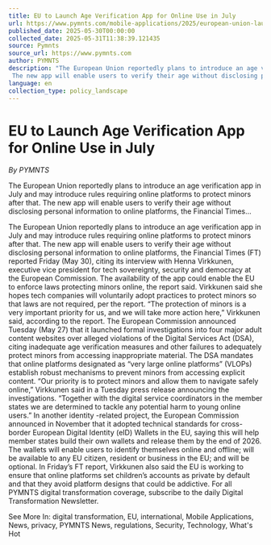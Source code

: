 ```yaml
---
title: EU to Launch Age Verification App for Online Use in July
url: https://www.pymnts.com/mobile-applications/2025/european-union-launch-age-verification-app-online-use-july/
published_date: 2025-05-30T00:00:00
collected_date: 2025-05-31T11:38:39.121435
source: Pymnts
source_url: https://www.pymnts.com
author: PYMNTS
description: "The European Union reportedly plans to introduce an age verification app in July and may introduce rules requiring online platforms to protect minors after that. 
 The new app will enable users to verify their age without disclosing personal information to online platforms, the Financial Times..."
language: en
collection_type: policy_landscape
---
```


# EU to Launch Age Verification App for Online Use in July

*By PYMNTS*

The European Union reportedly plans to introduce an age verification app in July and may introduce rules requiring online platforms to protect minors after that. 
 The new app will enable users to verify their age without disclosing personal information to online platforms, the Financial Times...

The European Union reportedly plans to introduce an age verification app in July and may introduce rules requiring online platforms to protect minors after that. 
 The new app will enable users to verify their age without disclosing personal information to online platforms, the Financial Times (FT) reported Friday (May 30), citing its interview with Henna Virkkunen, executive vice president for tech sovereignty, security and democracy at the European Commission. 
 The availability of the app could enable the EU to enforce laws protecting minors online, the report said. Virkkunen said she hopes tech companies will voluntarily adopt practices to protect minors so that laws are not required, per the report. 
 “The protection of minors is a very important priority for us, and we will take more action here,” Virkkunen said, according to the report. 
 The European Commission announced Tuesday (May 27) that it launched formal investigations into four major adult content websites over alleged violations of the Digital Services Act (DSA), citing inadequate age verification measures and other failures to adequately protect minors from accessing inappropriate material. 
 The DSA mandates that online platforms designated as “very large online platforms” (VLOPs) establish robust mechanisms to prevent minors from accessing explicit content. 
 “Our priority is to protect minors and allow them to navigate safely online,” Virkkunen said in a Tuesday press release announcing the investigations. “Together with the digital service coordinators in the member states we are determined to tackle any potential harm to young online users.” 
 In another identity -related project, the European Commission announced in November that it adopted technical standards for cross-border European Digital Identity (eID) Wallets in the EU, saying this will help member states build their own wallets and release them by the end of 2026. 
 The wallets will enable users to identify themselves online and offline; will be available to any EU citizen, resident or business in the EU; and will be optional. 
 In Friday’s FT report, Virkkunen also said the EU is working to ensure that online platforms set children’s accounts as private by default and that they avoid platform designs that could be addictive. 
 For all PYMNTS digital transformation coverage, subscribe to the daily Digital Transformation Newsletter. 
 
 See More In: digital transformation, EU, international, Mobile Applications, News, privacy, PYMNTS News, regulations, Security, Technology, What's Hot
